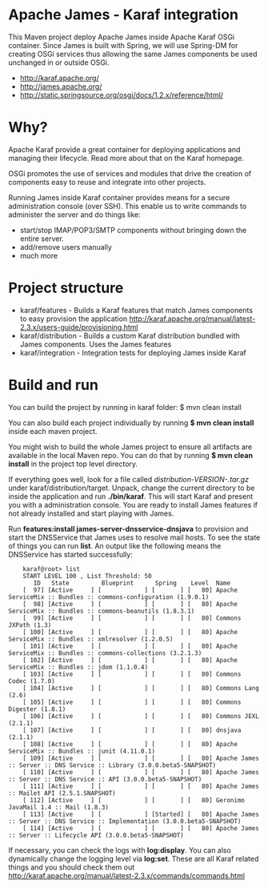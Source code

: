 Apache James - Karaf integration
================================

This Maven project deploy Apache James inside Apache Karaf OSGi container. Since James is built with Spring, we will
use Spring-DM for creating OSGi services thus allowing the same James components be used unchanged in or outside OSGi.

* http://karaf.apache.org/
* http://james.apache.org/
* http://static.springsource.org/osgi/docs/1.2.x/reference/html/

Why?
====

Apache Karaf provide a great container for deploying applications and managing their lifecycle. Read more about that on
the Karaf homepage.

OSGi promotes the use of services and modules that drive the creation of components easy to reuse and integrate into
other projects.

Running James inside Karaf container provides means for a secure administration console (over SSH).
This enable us to write commands to administer the server and do things like:

* start/stop IMAP/POP3/SMTP components without bringing down the entire server.
* add/remove users manually
* much more

Project structure
=================

* karaf/features - Builds a Karaf features that match James components to easy provision the application
  http://karaf.apache.org/manual/latest-2.3.x/users-guide/provisioning.html
* karaf/distribution - Builds a custom Karaf distribution bundled with James components. Uses the James features
* karaf/integration - Integration tests for deploying James inside Karaf

Build and run
=============

You can build the project by running in karaf folder:
    $ mvn clean install

You can also build each project individually by running **$ mvn clean install** inside each maven project.

You might wish to build the whole James project to ensure all artifacts are available in the local Maven repo. You can
do that by running **$ mvn clean install** in the project top level directory.

If everything goes well, look for a file called *distribution-VERSION-.tar.gz* under karaf/distribution/target.
Unpack, change the current directory to be inside the application and run **./bin/karaf**. This will start Karaf and
present you with a administration console. You are ready to install James features if not already installed and start
playing with James.

Run **features:install james-server-dnsservice-dnsjava** to provision and start the DNSService that
James uses to resolve mail hosts. To see the state of things you can run **list**. An output like the following means
the DNSService has started successfully:

~~~
    karaf@root> list
    START LEVEL 100 , List Threshold: 50
       ID   State         Blueprint      Spring    Level  Name
    [  97] [Active     ] [            ] [       ] [   80] Apache ServiceMix :: Bundles :: commons-configuration (1.9.0.1)
    [  98] [Active     ] [            ] [       ] [   80] Apache ServiceMix :: Bundles :: commons-beanutils (1.8.3.1)
    [  99] [Active     ] [            ] [       ] [   80] Commons JXPath (1.3)
    [ 100] [Active     ] [            ] [       ] [   80] Apache ServiceMix :: Bundles :: xmlresolver (1.2.0.5)
    [ 101] [Active     ] [            ] [       ] [   80] Apache ServiceMix :: Bundles :: commons-collections (3.2.1.3)
    [ 102] [Active     ] [            ] [       ] [   80] Apache ServiceMix :: Bundles :: jdom (1.1.0.4)
    [ 103] [Active     ] [            ] [       ] [   80] Commons Codec (1.7.0)
    [ 104] [Active     ] [            ] [       ] [   80] Commons Lang (2.6)
    [ 105] [Active     ] [            ] [       ] [   80] Commons Digester (1.8.1)
    [ 106] [Active     ] [            ] [       ] [   80] Commons JEXL (2.1.1)
    [ 107] [Active     ] [            ] [       ] [   80] dnsjava (2.1.1)
    [ 108] [Active     ] [            ] [       ] [   80] Apache ServiceMix :: Bundles :: junit (4.11.0.1)
    [ 109] [Active     ] [            ] [       ] [   80] Apache James :: Server :: DNS Service :: Library (3.0.0.beta5-SNAPSHOT)
    [ 110] [Active     ] [            ] [       ] [   80] Apache James :: Server :: DNS Service :: API (3.0.0.beta5-SNAPSHOT)
    [ 111] [Active     ] [            ] [       ] [   80] Apache James :: Mailet API (2.5.1.SNAPSHOT)
    [ 112] [Active     ] [            ] [       ] [   80] Geronimo JavaMail 1.4 :: Mail (1.8.3)
    [ 113] [Active     ] [            ] [Started] [   80] Apache James :: Server :: DNS Service :: Implementation (3.0.0.beta5-SNAPSHOT)
    [ 114] [Active     ] [            ] [       ] [   80] Apache James :: Server :: Lifecycle API (3.0.0.beta5-SNAPSHOT)
~~~

If necessary, you can check the logs with **log:display**. You can also dynamically change the logging level via
**log:set**. These are all Karaf related things and you should check them out http://karaf.apache.org/manual/latest-2.3.x/commands/commands.html





